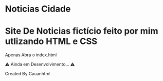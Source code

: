 # Noticias Cidade



# Site De Noticias fictício feito por mim utlizando HTML e CSS 


Apenas Abra o index.html


⚠️ Ainda em Desenvolvimento... ⚠️


Created By Cauanhtml

